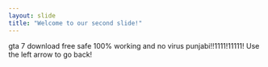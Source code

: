 ```yaml
---
layout: slide
title: "Welcome to our second slide!"
---
```

gta 7 download free safe 100% working and no virus punjabi!!1111!11111!
Use the left arrow to go back!
